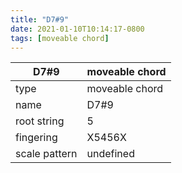 ```yaml
---
title: "D7#9"
date: 2021-01-10T10:14:17-0800
tags: [moveable chord]
---
```


|D7#9|moveable chord|
|---|---|
|type|moveable chord|
|name|D7#9|
|root string|5|
|fingering|X5456X|
|scale pattern|undefined|
